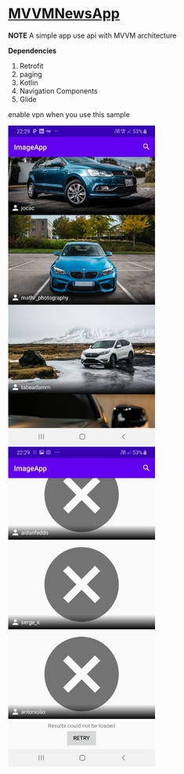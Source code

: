 # [MVVMNewsApp](https://github.com/amirhusseinSSoori/ImageApp)

**NOTE** A simple app use  api with MVVM architecture

**Dependencies**
1. Retrofit
2. paging
3. Kotlin 
4. Navigation Components
5. Glide

enable vpn  when  you use this sample 

<img src="/screenshots/page.jpg" width="300" ><img src="/screenshots/footer.jpg" width="300" >

